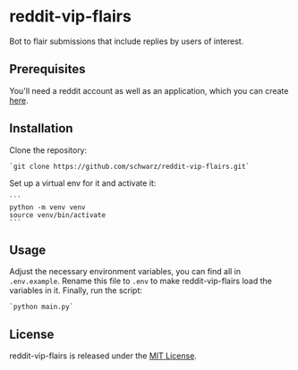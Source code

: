 # reddit-vip-flairs

Bot to flair submissions that include replies by users of interest.

## Prerequisites

You'll need a reddit account as well as an application, which you can
create [here](https://www.reddit.com/prefs/apps/).

## Installation

Clone the repository:

    `git clone https://github.com/schwarz/reddit-vip-flairs.git`

Set up a virtual env for it and activate it:

    ```
    python -m venv venv
    source venv/bin/activate
    ```

## Usage

Adjust the necessary environment variables, you can find all in `.env.example`.
Rename this file to `.env` to make reddit-vip-flairs load the variables in it.
Finally, run the script:

    `python main.py`

## License

reddit-vip-flairs is released under the [MIT License](https://opensource.org/licenses/MIT).
